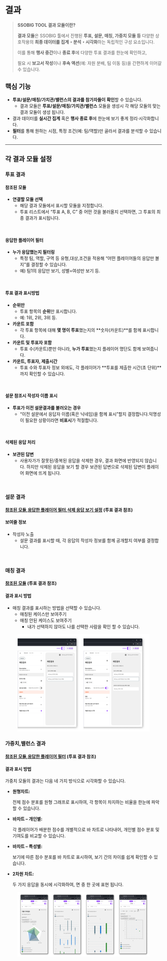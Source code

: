 # 결과

> **SSOBIG TOOL 결과 모듈이란?**
>
> **결과 모듈**은 SSOBIG 툴에서 진행된 **투표, 설문, 매칭, 가중치 모듈 등** 다양한 상호작용의 **최종 데이터를 집계・분석・시각화**하는 독립적인 구성 요소입니다.
>
> 이를 통해 **행사 중간**이나 **종료 후**에 다양한 투표 결과를 한눈에 확인하고,
>
> 필요 시 **보고서 작성**이나 **후속 액션**(예: 자원 분배, 팀 이동 등)을 간편하게 이어갈 수 있습니다.

## **핵심 기능**

* **투표/설문/매칭/가치관/밸런스의 결과를 참가자들이** **확인**할 수 있습니다.
  * 결과 모듈은 **투표/설문/매칭/가치관/밸런스** 모듈을 생성시 각 해당 모듈의 맞는 결과 모듈이 생성 됩니다.
* 결과 데이터를 **실시간 집계** 혹은 **행사 종료 후**에 한눈에 보기 좋게 정리·시각화합니다.
* **필터**를 통해 원하는 시점, 특정 조건(예: 팀/역할)만 골라서 결과를 분석할 수 있습니다.

***

## 각 결과 모듈 설정

### 투표 결과

#### 참조된 모듈

* **연결할 모듈 선택**
  * 해당 결과 모듈에서 표시할 모듈을 지정합니다.
  * 투표 리스트에서 “투표 A, B, C” 중 어떤 것을 불러올지 선택하면, 그 투표의 최종 결과가 표시됩니다.

<figure><img src="../../.gitbook/assets/ㅂ5.png" alt=""><figcaption></figcaption></figure>

#### 응답한 플레이어 필터

* **누가 응답했는지 필터링**
  * 특정 팀, 역할, 구역 등 유형,대상,조건을 적용해 “어떤 플레이어들의 응답만 볼지”를 결정할 수 있습니다.
  * 예) 팀1의 응답만 보기, 성별=여성만 보기 등.



<figure><img src="../../.gitbook/assets/ㅂ1 (1).png" alt=""><figcaption></figcaption></figure>



#### 투표 결과 표시방법

* **순위만**
  * 투표 항목의 **순위**만 표시합니다.
  * 예: 1위, 2위, 3위 등.
* **카운트 포함**
  * 각 투표 항목에 대해 **몇 명이 투표**했는지의 \*\*숫자(카운트)\*\*를 함께 표시합니다.
* **카운트 및 투표자 포함**
  * 투표 수(카운트)뿐만 아니라, **누가 투표**했는지 플레이어 명단도 함께 보여줍니다.
* **카운트, 투표자, 제출시간**
  * 투표 수와 투표자 정보 외에도, 각 플레이어가 \*\*투표를 제출한 시간(초 단위)\*\*까지 확인할 수 있습니다.



<figure><img src="../../.gitbook/assets/ㅂ2.png" alt=""><figcaption></figcaption></figure>

#### 설문 참조시 작성자 이름 표시

* **투표가 이전 설문결과를 불러오는 경우**
  * “이전 설문에서 응답자 이름(혹은 닉네임)을 함께 표시”할지 결정합니다.익명성이 필요한 상황이라면 **비표시**가 적절합니다.





<figure><img src="../../.gitbook/assets/ㅂ3.png" alt=""><figcaption></figcaption></figure>

#### 삭제된 응답 처리

* **보관된 답변**
  * 사용자가가 잘못된/중복된 응답을 삭제한 경우, 결과 화면에 반영되지 않습니다. 하지만 삭제된 응답을 보기 할 경우 보관된 답변으로 삭제된 답변이 플레이어 화면에 뜨게 됩니다.



<figure><img src="../../.gitbook/assets/ㅂ4.png" alt=""><figcaption></figcaption></figure>

### 설문 결과

#### [참조된 모듈](undefined-5.md#undefined-2),[응답한 플레이어 필터](undefined-5.md#undefined-3),[삭제 응답 보기 설정](undefined-5.md#undefined-6) (투표 결과 참조)

#### 보여줄 정보

* 작성자 노출
  * 설문 결과를 표시할 때, 각 응답의 작성자 정보를 함께 공개할지 여부를 결정합니다.



<figure><img src="../../.gitbook/assets/ㅂ6.png" alt=""><figcaption></figcaption></figure>



### 매칭 결과

#### [참조된 모듈](undefined-5.md#undefined-3) (투표 결과 참조)

#### 결과 표시 방법

* 매칭 결과를 표시하는 방법을 선택할 수 있습니다.
  * 매칭된 케이스만 보여주기
  * 매칭 안된 케이스도 보여주기
    * 내가 선택하지 않아도 나를 선택한 사람을 확인 할 수 있습니다.

<figure><img src="../../.gitbook/assets/결과 1.png" alt=""><figcaption></figcaption></figure>

### 가중치,밸런스 결과

#### [참조된 모듈](undefined-5.md#undefined-2),[응답한 플레이어 필터](undefined-5.md#undefined-3) (투표 결과 참조)

#### 결과 표시 방법

가중치 모듈의 결과는 다음 네 가지 방식으로 시각화할 수 있습니다.

*   **원형차트:**

    전체 점수 분포를 원형 그래프로 표시하여, 각 항목이 차지하는 비율을 한눈에 파악할 수 있습니다.
*   **바차트 – 개인별:**

    각 플레이어가 배분한 점수를 개별적으로 바 차트로 나타내어, 개인별 점수 분포 및 기여도를 비교할 수 있습니다.
*   **바차트 – 특성별:**

    보기에 따른 점수 분포를 바 차트로 표시하여, 보기 간의 차이를 쉽게 확인할 수 있습니다.
*   **2차원 차트:**

    두 가지 응답을 동시에 시각화하여, 면 중 한 곳에 표현 됩니다.



<figure><img src="../../.gitbook/assets/결과 2.png" alt=""><figcaption></figcaption></figure>
